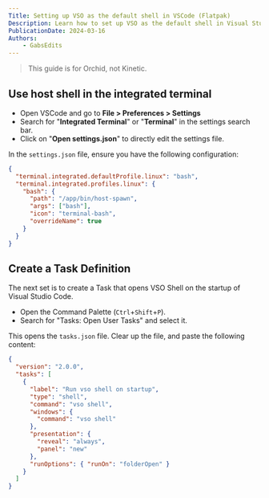 ```yaml
---
Title: Setting up VSO as the default shell in VSCode (Flatpak)
Description: Learn how to set up VSO as the default shell in Visual Studio Code
PublicationDate: 2024-03-16
Authors:
    - GabsEdits
---
```


> This guide is for Orchid, not Kinetic.

## Use host shell in the integrated terminal

- Open VSCode and go to **File > Preferences > Settings**
- Search for "**Integrated Terminal**" or "**Terminal**" in the settings search bar.
- Click on "**Open settings.json**" to directly edit the settings file.

In the `settings.json` file, ensure you have the following configuration:

```json
{
  "terminal.integrated.defaultProfile.linux": "bash",
  "terminal.integrated.profiles.linux": {
    "bash": {
      "path": "/app/bin/host-spawn",
      "args": ["bash"],
      "icon": "terminal-bash",
      "overrideName": true
    }
  }
}
```

## Create a Task Definition

The next set is to create a Task that opens VSO Shell on the startup of Visual Studio Code.

- Open the Command Palette (`Ctrl`+`Shift`+`P`).
- Search for "Tasks: Open User Tasks" and select it.

This opens the `tasks.json` file. Clear up the file, and paste the following content:

```json
{
  "version": "2.0.0",
  "tasks": [
    {
      "label": "Run vso shell on startup",
      "type": "shell",
      "command": "vso shell",
      "windows": {
        "command": "vso shell"
      },
      "presentation": {
        "reveal": "always",
        "panel": "new"
      },
      "runOptions": { "runOn": "folderOpen" }
    }
  ]
}
```
